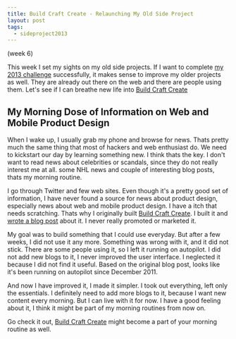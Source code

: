 ```yaml
---
title: Build Craft Create - Relaunching My Old Side Project
layout: post
tags:
  - sideproject2013
---
```

(week 6)

This week I set my sights on my old side projects.
If I want to complete [my 2013 challenge](http://rebelcode.net/2013/01/01/in-2013-i-will-build-a-side-project-that-generates-income.html) successfully,
it makes sense to improve my older projects as well. They are already out there on the web
and there are people using them. Let's see if I can breathe new life into [Build Craft Create](http://buildcraftcreate.com)

## My Morning Dose of Information on Web and Mobile Product Design ##

When I wake up, I usually grab my phone and browse for news.
Thats pretty much the same thing that most of hackers and web enthusiast do.
We need to kickstart our day by learning something new. I think thats the key.
I don't want to read news about celebrities or scandals, since they do not really interest me at all.
some NHL news and couple of interesting blog posts, thats my morning routine.

I go through Twitter and few web sites. Even though it's a pretty good set of
information, I have never found a source for news about product design,
especially news about web and mobile product design. I have a itch that needs scratching.
Thats why I originally built [Build Craft Create](http://buildcraftcreate.com).
I built it and [wrote a blog post](http://rebelcode.net/2011/12/22/how-blogpost-turned-into-a-small-webapp.html) about it.
I never really promoted or marketed it.

My goal was to build something that I could use everyday. But after a few weeks,
I did not use it any more. Something was wrong with it, and it did not stick.
There are some people using it, so I left it running on autopilot. I did not add new
blogs to it, I never improved the user interface. I neglected it because I did not find it
useful. Based on the original blog post, looks like it's been running on autopilot since December 2011.

And now I have improved it, I made it simpler. I took out everything, left only the essentials.
I definitely need to add more blogs to it, because I want new content every morning.
But I can live with it for now. I have a good feeling about it,
I think it might be part of my morning routines from now on.

Go check it out, [Build Craft Create](http://buildcraftcreate.com) might become a part of your morning routine as well.



